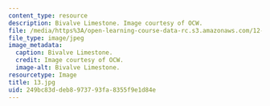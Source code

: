 ```yaml
---
content_type: resource
description: Bivalve Limestone. Image courtesy of OCW.
file: /media/https%3A/open-learning-course-data-rc.s3.amazonaws.com/12-110-sedimentary-geology-fall-2004/249bc83ddeb8973793fa8355f9e1d84e_13.jpg
file_type: image/jpeg
image_metadata:
  caption: Bivalve Limestone.
  credit: Image courtesy of OCW.
  image-alt: Bivalve Limestone.
resourcetype: Image
title: 13.jpg
uid: 249bc83d-deb8-9737-93fa-8355f9e1d84e
---
```

